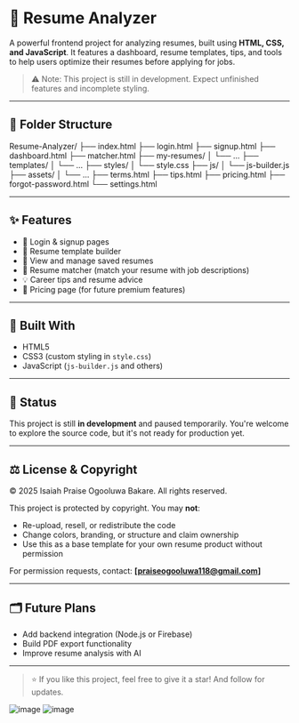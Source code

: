 # 🧠 Resume Analyzer

A powerful frontend project for analyzing resumes, built using **HTML, CSS, and JavaScript**. It features a dashboard, resume templates, tips, and tools to help users optimize their resumes before applying for jobs.

> ⚠️ Note: This project is still in development. Expect unfinished features and incomplete styling.

---

## 📁 Folder Structure


Resume-Analyzer/
├── index.html
├── login.html
├── signup.html
├── dashboard.html
├── matcher.html
├── my-resumes/
│ └── ...
├── templates/
│ └── ...
├── styles/
│ └── style.css
├── js/
│ └── js-builder.js
├── assets/
│ └── ...
├── terms.html
├── tips.html
├── pricing.html
├── forgot-password.html
└── settings.html


---

## ✨ Features

- 🔐 Login & signup pages
- 🧩 Resume template builder
- 📂 View and manage saved resumes
- 🧠 Resume matcher (match your resume with job descriptions)
- 💡 Career tips and resume advice
- 🧾 Pricing page (for future premium features)

---

## 🚀 Built With

- HTML5
- CSS3 (custom styling in `style.css`)
- JavaScript (`js-builder.js` and others)

---

## 🚧 Status

This project is still **in development** and paused temporarily. You're welcome to explore the source code, but it's not ready for production yet.

---

## ⚖️ License & Copyright
© 2025 Isaiah Praise Ogooluwa Bakare. All rights reserved.


This project is protected by copyright. You may **not**:

- Re-upload, resell, or redistribute the code
- Change colors, branding, or structure and claim ownership
- Use this as a base template for your own resume product without permission

For permission requests, contact: **[praiseogooluwa118@gmail.com]**

---

## 🗂️ Future Plans

- Add backend integration (Node.js or Firebase)
- Build PDF export functionality
- Improve resume analysis with AI

---

> ⭐ If you like this project, feel free to give it a star! And follow for updates.


![image](https://github.com/user-attachments/assets/d2b6fdd3-3720-4733-b032-ee57664dbf4d)
![image](https://github.com/user-attachments/assets/7e5630a8-0411-41e0-96c8-bf6f633ed799)

